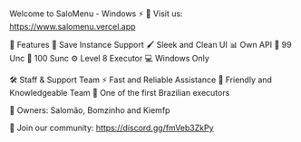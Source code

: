 Welcome to SaloMenu - Windows ⚡
🔗 Visit us: https://www.salomenu.vercel.app

🌟 Features
🎯 Save Instance Support
🖌️ Sleek and Clean UI
📊 Own API
💎 99 Unc
💎 100 Sunc
⚙️ Level 8 Executor
💻 Windows Only

🛠️ Staff & Support Team
⚡ Fast and Reliable Assistance
🤝 Friendly and Knowledgeable Team
💎 One of the first Brazilian executors

👑 Owners: Salomão, Bomzinho and Kiemfp

📌 Join our community: https://discord.gg/fmVeb3ZkPy
